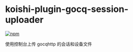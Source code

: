 # koishi-plugin-gocq-session-uploader

[![npm](https://img.shields.io/npm/v/koishi-plugin-gocq-session-uploader?style=flat-square)](https://www.npmjs.com/package/koishi-plugin-gocq-session-uploader)

使用控制台上传 gocqhttp 的会话和设备文件
